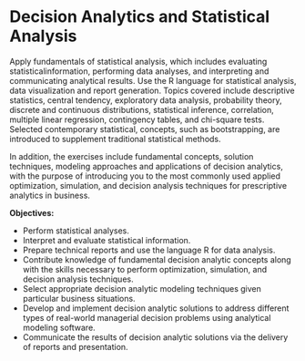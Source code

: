 # Decision Analytics and Statistical Analysis
 
Apply fundamentals of statistical analysis, which includes evaluating statisticalinformation, performing data analyses, and interpreting and communicating analytical results. Use the R language for statistical analysis, data visualization and report
generation. Topics covered include descriptive statistics, central tendency, exploratory data analysis, probability theory, discrete and continuous distributions, statistical inference, correlation, multiple linear regression, contingency tables, and chi-square tests. Selected contemporary statistical, concepts, such as bootstrapping, are introduced to supplement traditional statistical methods.

In addition, the exercises include fundamental concepts, solution techniques, modeling approaches and applications of decision analytics, with the purpose of introducing you to the most commonly used applied optimization, simulation, and decision analysis techniques for prescriptive analytics in business.

**Objectives:**
- Perform statistical analyses.
- Interpret and evaluate statistical information.
- Prepare technical reports and use the language R for data analysis.
- Contribute knowledge of fundamental decision analytic concepts along with the skills necessary to perform
optimization, simulation, and decision analysis techniques.
- Select appropriate decision analytic modeling techniques given particular business situations.
- Develop and implement decision analytic solutions to address different types of real-world managerial decision
problems using analytical modeling software.
- Communicate the results of decision analytic solutions via the delivery of reports and presentation.
